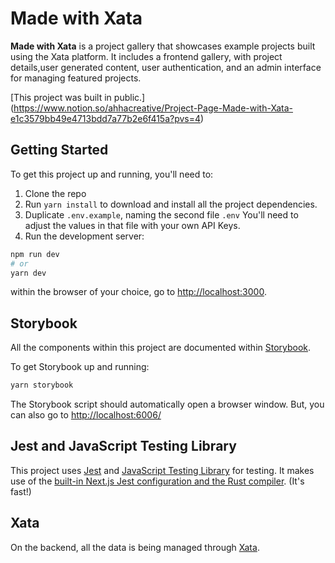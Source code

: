 # Made with Xata

**Made with Xata** is a project gallery that showcases example projects built using the Xata platform. It includes a frontend gallery, with project details,user generated content, user authentication, and an admin interface for managing featured projects.

[This project was built in public.] (https://www.notion.so/ahhacreative/Project-Page-Made-with-Xata-e1c3579bb49e4713bdd7a77b2e6f415a?pvs=4)

## Getting Started

To get this project up and running, you'll need to:

1. Clone the repo
2. Run `yarn install` to download and install all the project dependencies.
3. Duplicate `.env.example`, naming the second file `.env` You'll need to adjust the values in that file with your own API Keys.
4. Run the development server:

```bash
npm run dev
# or
yarn dev
```

within the browser of your choice, go to [http://localhost:3000](http://localhost:3000).

## Storybook

All the components within this project are documented within [Storybook](https://storybook.js.org/).

To get Storybook up and running:

```bash
yarn storybook
```

The Storybook script should automatically open a browser window. But, you can also go to [http://localhost:6006/](http://localhost:6006/)

## Jest and JavaScript Testing Library

This project uses [Jest](https://jestjs.io/) and [JavaScript Testing Library](https://testing-library.com/) for testing. It makes use of the [built-in Next.js Jest configuration and the Rust compiler](https://nextjs.org/docs/testing#jest-and-react-testing-library). (It's fast!)

## Xata

On the backend, all the data is being managed through [Xata](https://xata.io/).

<!-- TODO: Add additional documentation around Xata once the project is finalized -->
